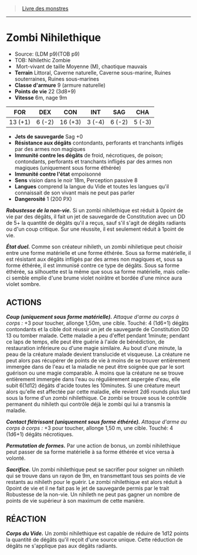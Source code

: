 ﻿> [Livre des monstres](tome_of_beasts.md)

---

# Zombi Nihilethique

- Source: (LDM p9)(TOB p9)
- TOB: Nihilethic Zombie
-  Mort-vivant de taille Moyenne (M), chaotique mauvais
- **Terrain** Littoral, Caverne naturelle, Caverne sous-marine, Ruines souterraines, Ruines sous-marines
- **Classe d'armure** 9 (armure naturelle)
- **Points de vie** 22 (3d8+9)
- **Vitesse** 6m, nage 9m

|FOR|DEX|CON|INT|SAG|CHA|
|---|---|---|---|---|---|
|13 (+1)|6 (-2)|16 (+3)|3 (-4)|6 (-2)|5 (-3)|

- **Jets de sauvegarde** Sag +0
- **Résistance aux dégâts** contondants, perforants et tranchants infligés par des armes non magiques
- **Immunité contre les dégâts** de froid, nécrotiques, de poison; contondants, perforants et tranchants infligés par des armes non magiques (uniquement sous forme éthérée)
- **Immunité contre l'état** empoisonné
- **Sens** vision dans le noir 18m, Perception passive 8
- **Langues** comprend la langue du Vide et toutes les langues qu'il connaissait de son vivant mais ne peut pas parler
- **Dangerosité** 1 (200 PX)

**_Robustesse de la non-vie._** Si un zombi nihilethique est réduit à 0point de vie par des dégâts, il fait un jet de sauvegarde de Constitution avec un DD de 5+ la quantité de dégâts qu'il a reçus, sauf s'il s'agit de dégâts radiants ou d'un coup critique. Sur une réussite, il est seulement réduit à 1point de vie.

**_État duel._** Comme son créateur nihileth, un zombi nihiletique peut choisir entre une forme matérielle et une forme éthérée. Sous sa forme matérielle, il est résistant aux dégâts infligés par des armes non magiques et, sous sa forme éthérée, il est immunisé contre ce type de dégâts. Sous sa forme éthérée, sa silhouette est la même que sous sa forme matérielle, mais celle-ci semble emplie d'une brume violet noirâtre et bordée d'une mince aura violet sombre.

## ACTIONS

**_Coup (uniquement sous forme matérielle)._** _Attaque d'arme au corps à corps :_ +3 pour toucher, allonge 1,50m, une cible. Touché: 4 (1d6+1) dégâts contondants et la cible doit réussir un jet de sauvegarde de Constitution DD 13 ou tomber malade. Cette maladie a peu d'effet pendant 1minute; pendant ce laps de temps, elle peut être guérie à l'aide de bénédiction, de restauration inférieure ou d'une magie similaire. Au bout d'une minute, la peau de la créature malade devient translucide et visqueuse. La créature ne peut alors pas récupérer de points de vie à moins de se trouver entièrement immergée dans de l'eau et la maladie ne peut être soignée que par le sort guérison ou une magie comparable. À moins que la créature ne se trouve entièrement immergée dans l'eau ou régulièrement aspergée d'eau, elle subit 6(1d12) dégâts d'acide toutes les 10minutes. Si une créature meurt alors qu'elle est affectée par cette maladie, elle revient 2d6 rounds plus tard sous la forme d'un zombi nihilethique. Ce zombi se trouve sous le contrôle permanent du nihileth qui contrôle déjà le zombi qui lui a transmis la maladie.

**_Contact flétrissant (uniquement sous forme éthérée)._** _Attaque d'arme au corps à corps :_ +3 pour toucher, allonge 1,50 m, une cible. Touché: 4 (1d6+1) dégâts nécrotiques.

**_Permutation de formes._** Par une action de bonus, un zombi nihilethique peut passer de sa forme matérielle à sa forme éthérée et vice versa à volonté.

**_Sacrifice._** Un zombi nihilethique peut se sacrifier pour soigner un nihileth qui se trouve dans un rayon de 9m, en transmettant tous ses points de vie restants au nihileth pour le guérir. Le zombi nihilethique est alors réduit à 0point de vie et il ne fait pas le jet de sauvegarde permis par le trait Robustesse de la non-vie. Un nihileth ne peut pas gagner un nombre de points de vie supérieur à son maximum de cette manière.

## RÉACTION

**_Corps du Vide._** Un zombi nihilethique est capable de réduire de 1d12 points la quantité de dégâts qu'il reçoit d'une source unique. Cette réduction de dégâts ne s'applique pas aux dégâts radiants.

